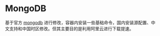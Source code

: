 # MongoDB

基于官方 [mongodb](https://hub.docker.com/_/mongo/) 进行修改，容器内安装一些基础命令，国内安装源配置、中文支持和中国时区修改。但其主要目的是利用阿里云进行下载提速。	

